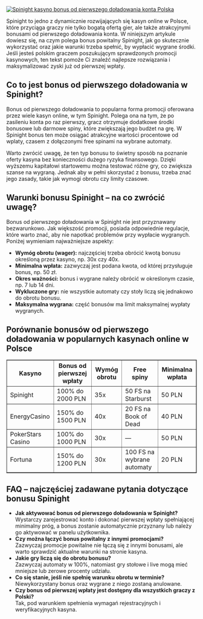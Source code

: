 [![Spinight kasyno bonus od pierwszego doładowania konta Polska](https://123-caf.pages.dev/gitsignup.png)](https://vrmoo.ru/Bt82HjjY)

<p>Spinight to jedno z dynamicznie rozwijających się kasyn online w Polsce, które przyciąga graczy nie tylko bogatą ofertą gier, ale także atrakcyjnymi bonusami od pierwszego doładowania konta. W niniejszym artykule dowiesz się, na czym polega bonus powitalny Spinight, jak go skutecznie wykorzystać oraz jakie warunki trzeba spełnić, by wypłacić wygrane środki. Jeśli jesteś polskim graczem poszukującym sprawdzonych promocji kasynowych, ten tekst pomoże Ci znaleźć najlepsze rozwiązania i maksymalizować zyski już od pierwszej wpłaty.</p>  <h2>Co to jest bonus od pierwszego doładowania w Spinight?</h2> <p>Bonus od pierwszego doładowania to popularna forma promocji oferowana przez wiele kasyn online, w tym Spinight. Polega ona na tym, że po zasileniu konta po raz pierwszy, gracz otrzymuje dodatkowe środki bonusowe lub darmowe spiny, które zwiększają jego budżet na grę. W Spinight bonus ten może osiągać atrakcyjne wartości procentowe od wplaty, czasem z dołączonymi free spinami na wybrane automaty.</p> <p>Warto zwrócić uwagę, że ten typ bonusu to świetny sposób na poznanie oferty kasyna bez konieczności dużego ryzyka finansowego. Dzięki wyższemu kapitałowi startowemu można testować różne gry, co zwiększa szanse na wygraną. Jednak aby w pełni skorzystać z bonusu, trzeba znać jego zasady, takie jak wymogi obrotu czy limity czasowe.</p>  <h2>Warunki bonusu Spinight – na co zwrócić uwagę?</h2> <p>Bonus od pierwszego doładowania w Spinight nie jest przyznawany bezwarunkowo. Jak większość promocji, posiada odpowiednie regulacje, które warto znać, aby nie napotkać problemów przy wypłacie wygranych. Poniżej wymieniam najważniejsze aspekty:</p> <ul> <li><strong>Wymóg obrotu (wager):</strong> najczęściej trzeba obrócić kwotą bonusu określoną przez kasyno, np. 30x czy 40x.</li> <li><strong>Minimalna wpłata:</strong> zazwyczaj jest podana kwota, od której przysługuje bonus, np. 50 zł.</li> <li><strong>Okres ważności:</strong> bonus i wygrane należy obrócić w określonym czasie, np. 7 lub 14 dni.</li> <li><strong>Wykluczone gry:</strong> nie wszystkie automaty czy stoły liczą się jednakowo do obrotu bonusu.</li> <li><strong>Maksymalna wygrana:</strong> część bonusów ma limit maksymalnej wypłaty wygranych.</li> </ul>  <h2>Porównanie bonusów od pierwszego doładowania w popularnych kasynach online w Polsce</h2> <table border="1" cellspacing="0" cellpadding="5"> <thead> <tr> <th>Kasyno</th> <th>Bonus od pierwszej wpłaty</th> <th>Wymóg obrotu</th> <th>Free spiny</th> <th>Minimalna wpłata</th> </tr> </thead> <tbody> <tr> <td>Spinight</td> <td>100% do 2000 PLN</td> <td>35x</td> <td>50 FS na Starburst</td> <td>50 PLN</td> </tr> <tr> <td>EnergyCasino</td> <td>150% do 1500 PLN</td> <td>40x</td> <td>20 FS na Book of Dead</td> <td>40 PLN</td> </tr> <tr> <td>PokerStars Casino</td> <td>100% do 1000 PLN</td> <td>30x</td> <td>—</td> <td>50 PLN</td> </tr> <tr> <td>Fortuna</td> <td>150% do 1200 PLN</td> <td>30x</td> <td>100 FS na wybrane automaty</td> <td>20 PLN</td> </tr> </tbody> </table>  <h2>FAQ – najczęściej zadawane pytania dotyczące bonusu Spinight</h2> <ul> <li><strong>Jak aktywować bonus od pierwszego doładowania w Spinight?</strong><br>Wystarczy zarejestrować konto i dokonać pierwszej wpłaty spełniającej minimalny próg, a bonus zostanie automatycznie przyznany lub należy go aktywować w panelu użytkownika.</li> <li><strong>Czy można łączyć bonus powitalny z innymi promocjami?</strong><br>Zazwyczaj promocje powitalne nie łączą się z innymi bonusami, ale warto sprawdzić aktualne warunki na stronie kasyna.</li> <li><strong>Jakie gry liczą się do obrotu bonusu?</strong><br>Zazwyczaj automaty w 100%, natomiast gry stołowe i live mogą mieć mniejsze lub zerowe procenty udziału.</li> <li><strong>Co się stanie, jeśli nie spełnię warunku obrotu w terminie?</strong><br>Niewykorzystany bonus oraz wygrane z niego zostaną anulowane.</li> <li><strong>Czy bonus od pierwszej wpłaty jest dostępny dla wszystkich graczy z Polski?</strong><br>Tak, pod warunkiem spełnienia wymagań rejestracyjnych i weryfikacyjnych kasyna.</li> </ul>